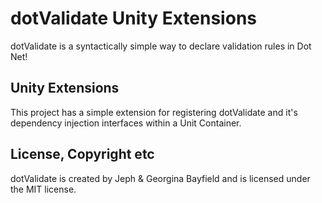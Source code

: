 # dotValidate Unity Extensions
dotValidate is a syntactically simple way to declare validation rules in Dot Net!

## Unity Extensions
This project has a simple extension for registering dotValidate and it's dependency injection interfaces within a Unit Container.

## License, Copyright etc
dotValidate is created by Jeph & Georgina Bayfield and is licensed under the MIT license.
